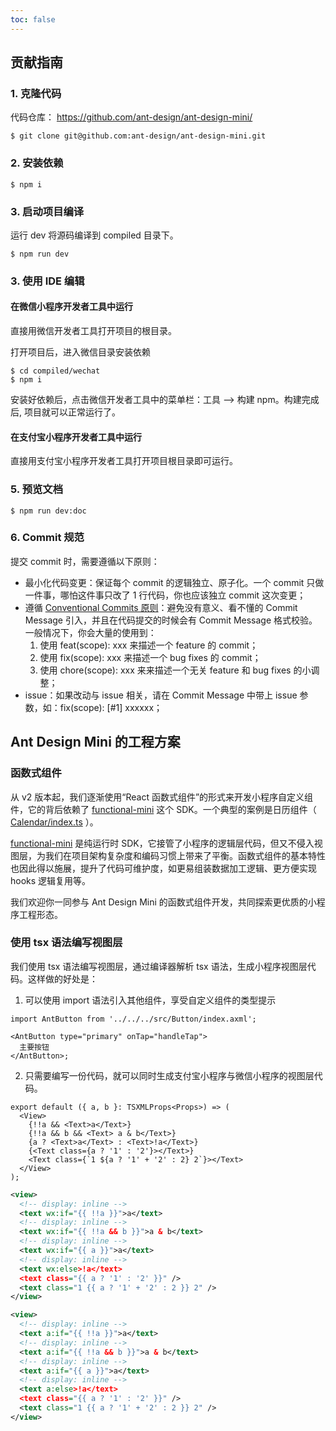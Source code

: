 ```yaml
---
toc: false
---
```


## 贡献指南

### 1. 克隆代码

代码仓库： https://github.com/ant-design/ant-design-mini/

```
$ git clone git@github.com:ant-design/ant-design-mini.git
```

### 2. 安装依赖

```
$ npm i
```

### 3. 启动项目编译

运行 dev 将源码编译到 compiled 目录下。

```
$ npm run dev
```

### 3. 使用 IDE 编辑

#### 在微信小程序开发者工具中运行

直接用微信开发者工具打开项目的根目录。

打开项目后，进入微信目录安装依赖

```
$ cd compiled/wechat
$ npm i
```

安装好依赖后，点击微信开发者工具中的菜单栏：工具 --> 构建 npm。构建完成后, 项目就可以正常运行了。

#### 在支付宝小程序开发者工具中运行

直接用支付宝小程序开发者工具打开项目根目录即可运行。

### 5. 预览文档

```
$ npm run dev:doc
```

### 6. Commit 规范

提交 commit 时，需要遵循以下原则：

- 最小化代码变更：保证每个 commit 的逻辑独立、原子化。一个 commit 只做一件事，哪怕这件事只改了 1 行代码，你也应该独立 commit 这次变更；
- 遵循 [Conventional Commits 原则](https://www.conventionalcommits.org/zh-hans/v1.0.0/)：避免没有意义、看不懂的 Commit Message 引入，并且在代码提交的时候会有 Commit Message 格式校验。一般情况下，你会大量的使用到：
  1. 使用 feat(scope): xxx 来描述一个 feature 的 commit；
  2. 使用 fix(scope): xxx 来描述一个 bug fixes 的 commit；
  3. 使用 chore(scope): xxx 来来描述一个无关 feature 和 bug fixes 的小调整；
- issue：如果改动与 issue 相关，请在 Commit Message 中带上 issue 参数，如：fix(scope): [#1] xxxxxx；

## Ant Design Mini 的工程方案

### 函数式组件

从 v2 版本起，我们逐渐使用“React 函数式组件”的形式来开发小程序自定义组件，它的背后依赖了 [functional-mini](https://github.com/ant-design/functional-mini) 这个 SDK。一个典型的案例是日历组件（ [Calendar/index.ts](https://github.com/ant-design/ant-design-mini/blob/master/src/Calendar/index.ts) ）。

[functional-mini](https://github.com/ant-design/functional-mini) 是纯运行时 SDK，它接管了小程序的逻辑层代码，但又不侵入视图层，为我们在项目架构复杂度和编码习惯上带来了平衡。函数式组件的基本特性也因此得以施展，提升了代码可维护度，如更易组装数据加工逻辑、更方便实现 hooks 逻辑复用等。

我们欢迎你一同参与 Ant Design Mini 的函数式组件开发，共同探索更优质的小程序工程形态。

### 使用 tsx 语法编写视图层

我们使用 tsx 语法编写视图层，通过编译器解析 tsx 语法，生成小程序视图层代码。这样做的好处是：

1. 可以使用 import 语法引入其他组件，享受自定义组件的类型提示

```tsx
import AntButton from '../../../src/Button/index.axml';

<AntButton type="primary" onTap="handleTap">
  主要按钮
</AntButton>;
```

2. 只需要编写一份代码，就可以同时生成支付宝小程序与微信小程序的视图层代码。

```tsx | pure
export default ({ a, b }: TSXMLProps<Props>) => (
  <View>
    {!!a && <Text>a</Text>}
    {!!a && b && <Text> a & b</Text>}
    {a ? <Text>a</Text> : <Text>!a</Text>}
    {<Text class={a ? '1' : '2'}></Text>}
    <Text class={`1 ${a ? '1' + '2' : 2} 2`}></Text>
  </View>
);
```

```xml
<view>
  <!-- display: inline -->
  <text wx:if="{{ !!a }}">a</text>
  <!-- display: inline -->
  <text wx:if="{{ !!a && b }}">a & b</text>
  <!-- display: inline -->
  <text wx:if="{{ a }}">a</text>
  <!-- display: inline -->
  <text wx:else>!a</text>
  <text class="{{ a ? '1' : '2' }}" />
  <text class="1 {{ a ? '1' + '2' : 2 }} 2" />
</view>
```

```xml
<view>
  <!-- display: inline -->
  <text a:if="{{ !!a }}">a</text>
  <!-- display: inline -->
  <text a:if="{{ !!a && b }}">a & b</text>
  <!-- display: inline -->
  <text a:if="{{ a }}">a</text>
  <!-- display: inline -->
  <text a:else>!a</text>
  <text class="{{ a ? '1' : '2' }}" />
  <text class="1 {{ a ? '1' + '2' : 2 }} 2" />
</view>
```
